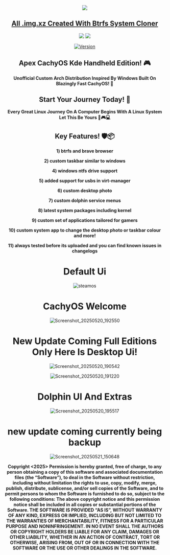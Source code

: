 <p align="center">
<img src="https://i.postimg.cc/JhMRf2RZ/claudemods-03-17-2025.gif">	



<div align="center">

 
##  [All .img.xz Created With Btrfs System Cloner](https://github.com/claudemods/btrfssystemcloner)

<div align="center">


  <a href="https://archlinux.org/" target="_blank"><img src="https://img.shields.io/badge/OS-Arch-0000FF?style=for-the-badge&logo=linux" /></a>
<a href="https://cachyos.org/" target="_blank"><img src="https://img.shields.io/badge/DISTRO-CachyOS-00FFFF?style=for-the-badge&logo=CachyOS" /></a>

[![Version](https://img.shields.io/github/v/release/claudemods/ApexCKHE?color=FFD700&label=Latest%20Release&style=for-the-badge)](https://github.com/claudemods/APEXCKHE/releases/tag/v1.0-06-05-2025)


## Apex CachyOS Kde Handheld Edition! 🎮
**Unofficial Custom Arch Distribution Inspired By Windows Built On Blazingly Fast CachyOS! 🚀**
 
 



## Start Your Journey Today! 🦅 
  **Every Great Linux Journey On A Computer Begins With A Linux System Let This Be Yours 🚀🎮💻**


## Key Features! 🛡️📦 
  **1)  btrfs and brave browser**

  **2) custom taskbar similar to windows**

  **4) windows ntfs drive support**

  **5) added support for usbs in virt-manager**
  
  **6) custom desktop photo**
 
  **7) custom dolphin service menus**
 
  **8) latest system packages including kernel**
 
  **9) custom set of applications tailored for gamers**
 
  **10) custom system app to change the desktop photo or taskbar colour and more!**
 
  **11) always tested before its uploaded and you can find known issues in changelogs**


<h1>Default Ui</h1>


![steamos](https://github.com/user-attachments/assets/733238af-a649-4e9b-9346-5d68fabee68c)


   <h1>CachyOS Welcome</h1>
   
![Screenshot_20250520_192550](https://github.com/user-attachments/assets/556fab5e-c44c-4dcb-b707-f585acd94c5d)



<h1>New Update Coming Full Editions Only Here Is Desktop Ui!</h1>


![Screenshot_20250520_190542](https://github.com/user-attachments/assets/fd253f95-f0c1-4912-8fb2-26ff380e1840)


![Screenshot_20250520_191220](https://github.com/user-attachments/assets/3fa23330-d4ab-44bf-8b9e-99c7c4691206)







<h1>Dolphin UI And Extras</h1>

![Screenshot_20250520_195517](https://github.com/user-attachments/assets/def8be9f-abe2-4b9a-a593-d756b568f0a3)


<h1>new update coming currently being backup</h1>

![Screenshot_20250521_150648](https://github.com/user-attachments/assets/8c2add0b-bf05-4e15-9871-e7f7ccc2273c)








<strong> Copyright <2025> <claudemods> Permission is hereby granted, free of charge, to any person obtaining a copy of this software and associated documentation files (the “Software”), to deal in the Software without restriction, including without limitation the rights to use, copy, modify, merge, publish, distribute, sublicense, and/or sell copies of the Software, and to permit persons to whom the Software is furnished to do so, subject to the following conditions: The above copyright notice and this permission notice shall be included in all copies or substantial portions of the Software. THE SOFTWARE IS PROVIDED “AS IS”, WITHOUT WARRANTY OF ANY KIND, EXPRESS OR IMPLIED, INCLUDING BUT NOT LIMITED TO THE WARRANTIES OF MERCHANTABILITY, FITNESS FOR A PARTICULAR PURPOSE AND NONINFRINGEMENT. IN NO EVENT SHALL THE AUTHORS OR COPYRIGHT HOLDERS BE LIABLE FOR ANY CLAIM, DAMAGES OR OTHER LIABILITY, WHETHER IN AN ACTION OF CONTRACT, TORT OR OTHERWISE, ARISING FROM, OUT OF OR IN CONNECTION WITH THE SOFTWARE OR THE USE OR OTHER DEALINGS IN THE SOFTWARE. <strong>
</div>
